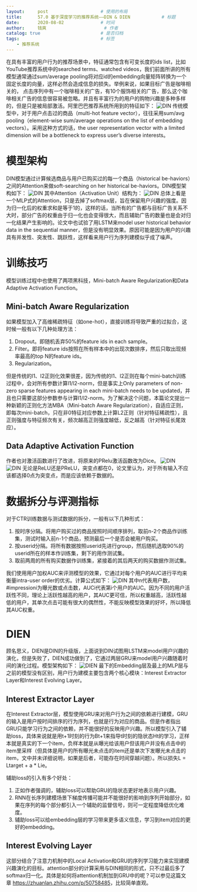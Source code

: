 ```yaml
---
layout:     post   				    # 使用的布局
title:      57.0 基于深度学习的推荐系统——DIN & DIEN			# 标题 
date:       2020-08-02  			# 时间
author:     钱爽 						# 作者
catalog: true 						# 是否归档
tags:								# 标签
    - 推荐系统
---
```


在具有丰富的用户行为的推荐场景中，特征通常包含有可变长度的ids list，比如YouTube推荐系统中的searched terms、watched videos，我们前面所讲的所有模型通常通过sum/average pooling将对应id的embedding向量矩阵转换为一个固定长度的向量，这样必然会造成信息的损失。举例来说，如果目标广告是咖啡相关的， 点击序列中有一个咖啡相关的广告，有10个服饰相关的广告，那么这个咖啡相关广告的信息很容易被忽略。并且有丰富行为的用户的购物兴趣是多种多样的，但是只是被局部激活。阿里巴巴推荐系统所用到的特征如下：
![DIN](/img/DIN-01.png)
传统模型中，对于用户点击过的商品（multi-hot feature vector），往往采用sum/avg pooling（element-wise sum/average operations on the list of embedding vectors）。采用这种方式的话，the user representation vector with a limited dimension will be a bottleneck to express user’s diverse interests。

# 模型架构

DIN模型通过计算候选商品与用户已购买过的每一个商品（historical be-haviors）之间的Attention来做soft-searching on her historical be-haviors。DIN模型架构如下：
![DIN](/img/DIN-02.png)
其中Attention（Activation Unit）结构为：
![DIN](/img/DIN-03.png)
总体上看是一个MLP式的Attention，只是去掉了softmax层，旨在保留用户兴趣的强度。因为归一化后的权重求和是等于1的，这样的话，当所有的广告都与目标广告关系不大时，部分广告的权重由于归一化也会变得很大，而且辅助广告的数量也是会对归一化结果产生影响的。论文中也试验了用LSTM来model user historical behavior data in the sequential manner，但是没有明显效果。原因可能是因为用户的兴趣具有并发性、突发性、跳跃性，这样看来用户行为序列建模似乎成了噪声。

# 训练技巧

模型训练过程中也使用了两项黑科技，Mini-batch Aware Regularization和Data Adaptive Activation Function。

## Mini-batch Aware Regularization

如果模型加入了高维稀疏特征（如one-hot），直接训练将导致严重的过拟合，这时候一般有以下几种处理方法：
1. Dropout。即随机丢弃50%的feature ids in each sample。
2. Filter。即将feature ids按照在所有样本中的出现次数排序，然后只取出现频率最高的top N的feature ids。
3. Regularization。

但是传统的l1、l2正则化效果很差，因为传统的l1、l2正则在每个mini-batch训练过程中，会对所有参数计算l1/l2-norm，但是事实上Only parameters of non-zero sparse features appearing in each mini-batch needs to be updated，并且也只需要这部分参数参与计算l1/l2-norm。为了解决这个问题，本篇论文提出一种新颖的正则化方法MBA（Mini-batch Aware Regularization），自适应正则，即每次mini-batch，只在非0特征对应参数上计算L2正则（针对特征稀疏性），且正则强度与特征频次有关，频次越高正则强度越低，反之越高（针对特征长尾效应）。

## Data Adaptive Activation Function

作者也对激活函数进行了改进，将原来的PRelu激活函数改为Dice。
![DIN](/img/DIN-10.png)
![DIN](/img/DIN-11.png)
无论是ReLU还是PReLU，突变点都在0，论文里认为，对于所有输入不应该都选择0点为突变点，而是应该依赖于数据的。

# 数据拆分与评测指标

对于CTR训练数据与测试数据的拆分，一般有以下几种形式：
1. 按时序分隔。将用户购买过的商品按照时间顺序排列，取前n-2个商品作训练集，测试时输入前n-1个商品，预测最后一个是否会被用户购买。
2. 按userid分隔。将所有数据按照userid先进行group，然后随机选取90%的userid所在的样本作训练集，剩下的用作测试集。
3. 取前两周的所有购买数据作训练集，紧接着的其后两天的购买数据作测试集。

我们使用用户加权AUC来评测模型的效果，它通过对每个用户的AUC进行平均来衡量intra-user order的优劣。计算公式如下：
![DIN](/img/DIN-04.png)
其中n代表用户数，#impressioni为曝光数或点击数，AUCi代表第i个用户的AUC。因为不同的用户活跃性不同，理论上活跃性越高的用户，其AUC更可信，所以权重越高，活跃性越低的用户，其单次点击可能有很大的偶然性，不能反映模型效果的好坏，所以降低其AUC权重。

# DIEN

顾名思义，DIEN是DIN的升级版，上面说到DIN试图用LSTM来model用户兴趣的演化，但是失败了，DIEN成功做到了，它通过两层GRU来model用户兴趣随着时间的演化过程。模型架构如下：
![DIEN](/img/DIEN-01.jpg)
最下的Embedding层及最上的MLP层与之前的模型没有区别，用户行为建模主要包含两个核心模块：Interest Extractor Layer和Interest Evolving Layer。

## Interest Extractor Layer

在Interest Extractor层，模型使用GRU来对用户行为之间的依赖进行建模，GRU的输入是用户按时间排序的行为序列，也就是行为对应的商品。但是作者指出GRU只能学习行为之间的依赖，并不能很好的反映用户兴趣。所以模型引入了辅助loss，具体来说就是用t+1时刻的行为Bt+1来指导t时刻的隐状态Ht的学习，正样本就是真实的下一个item，负样本就是从曝光给该用户但该用户并没有点击中的item里采样（但具体是用户的所有曝光未点击的item还是单次下发曝光未点击的item，文中并未详细说明，如果是后者，可能存在时间穿越问题）。所以损失L = Ltarget + a * Lie。

辅助loss的引入有多个好处：
1. 正如作者强调的，辅助loss可以帮助GRU的隐状态更好地表示用户兴趣。
2. RNN在长序列建模场景下梯度传播可能并不能很好的影响到序列开始部分，如果在序列的每个部分都引入一个辅助的监督信号，则可一定程度降低优化难度。
3. 辅助loss可以给embedding层的学习带来更多语义信息，学习到item对应的更好的embedding。

## Interest Evolving Layer

这部分结合了注意力机制中的Local Activation和GRU的序列学习能力来实现建模兴趣演化的目标。attention部分的计算采用与DIN相同的形式，只不过最后多了softmax归一化。具体是如何将attention机制加到GRU中的呢？可以参见这篇文章 <a href="https://zhuanlan.zhihu.com/p/50758485" target="_blank">https://zhuanlan.zhihu.com/p/50758485</a>，比较简单直观。